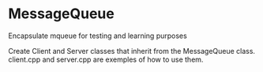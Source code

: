 # MessageQueue
Encapsulate mqueue for testing and learning purposes

Create Client and Server classes that inherit from the MessageQueue class.
client.cpp and server.cpp are exemples of how to use them.
